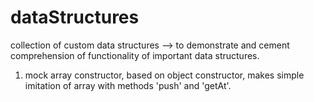 # dataStructures
collection of custom data structures
--> to demonstrate and cement comprehension of functionality of important data structures.
1. mock array constructor, based on object constructor, makes simple imitation of array with methods 'push' and 'getAt'.
